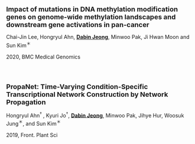 <a href="https://bmcmedgenomics.biomedcentral.com/articles/10.1186/s12920-020-0659-4" style="text-decoration:none" hover="text_decoration:underline"><font size="+1"><b>Impact of mutations in DNA methylation modification genes on genome-wide methylation landscapes and downstream gene activations in pan-cancer</b></font></a>

Chai-Jin Lee, Hongryul Ahn, <u><b>Dabin Jeong</b></u>, Minwoo Pak, Ji Hwan Moon and Sun Kim<sup>&#65290;</sup>

2020, BMC Medical Genomics

<br><br>

<a href="https://www.frontiersin.org/articles/10.3389/fpls.2019.00698/full" style="text-decoration:none" hover="text_decoration:underline"><font size="+1"><b>PropaNet: Time-Varying Condition-Specific Transcriptional Network Construction by Network Propagation</b></font></a>

Hongryul Ahn<sup><span>&#8224;</span> </sup> , Kyuri Jo<sup><span>&#8224;</span></sup>, <u><b>Dabin Jeong</b></u>, Minwoo Pak, Jihye Hur, Woosuk Jung<sup>&#65290;</sup>, and Sun Kim<sup>&#65290;</sup>

2019, Front. Plant Sci
